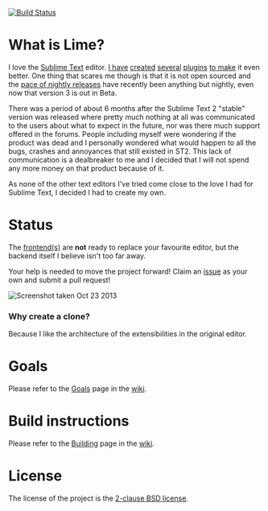 [![Build Status](https://travis-ci.org/limetext/lime.png?branch=master)](https://travis-ci.org/limetext/lime)

# What is Lime?

I love the [Sublime Text](http://www.sublimetext.com) editor. [I have](https://github.com/quarnster/SublimeClang) [created](https://github.com/quarnster/SublimeJava) [several](https://github.com/quarnster/CompleteSharp) [plugins](https://github.com/quarnster/SublimeGDB) [to make](https://github.com/quarnster/ADBView) it even better. One thing that scares me though is that it is not open sourced and the [pace of nightly releases](http://www.sublimetext.com/nightly) have recently been anything but nightly, even now that version 3 is out in Beta.

There was a period of about 6 months after the Sublime Text 2 "stable" version was released where pretty much nothing at all was communicated to the users about what to expect in the future, nor was there much support offered in the forums. People including myself were wondering if the product was dead and I personally wondered what would happen to all the bugs, crashes and annoyances that still existed in ST2. This lack of communication is a dealbreaker to me and I decided that I will not spend any more money on that product because of it.

As none of the other text editors I've tried come close to the love I had for Sublime Text, I decided I had to create my own.

# Status

The [frontend(s)](https://github.com/limetext/lime/issues?direction=desc&labels=frontend) are **not** ready to replace your favourite editor, but the backend itself I believe isn't too far away.

Your help is needed to move the project forward! Claim an [issue](https://github.com/limetext/lime/issues) as your own and submit a pull request!

![Screenshot taken Oct 23 2013](http://i.imgur.com/VIpmjau.png)

### Why create a clone?

Because I like the architecture of the extensibilities in the original editor.

# Goals

Please refer to the [Goals](https://github.com/limetext/lime/wiki/Goals) page in the [wiki](https://github.com/limetext/lime/wiki/_pages).

# Build instructions

Please refer to the [Building](https://github.com/limetext/lime/wiki/Building) page in the [wiki](https://github.com/limetext/lime/wiki/_pages).

# License

The license of the project is the [2-clause BSD license](https://github.com/limetext/lime/blob/master/LICENSE).

